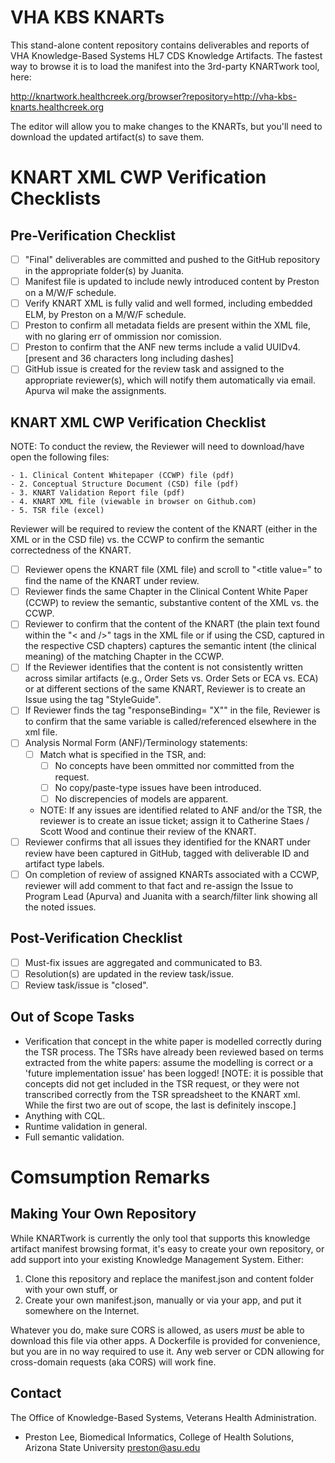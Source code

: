 # VHA KBS KNARTs

This stand-alone content repository contains deliverables and reports of VHA Knowledge-Based Systems HL7 CDS Knowledge Artifacts. The fastest way to browse it is to load the manifest into the 3rd-party KNARTwork tool, here:

http://knartwork.healthcreek.org/browser?repository=http://vha-kbs-knarts.healthcreek.org

The editor will allow you to make changes to the KNARTs, but you'll need to download the updated artifact(s) to save them. 

# KNART XML CWP Verification Checklists

## Pre-Verification Checklist
- [ ] "Final" deliverables are committed and pushed to the GitHub repository in the appropriate folder(s) by Juanita.
- [ ] Manifest file is updated to include newly introduced content by Preston on a M/W/F schedule.
- [ ] Verify KNART XML is fully valid and well formed, including embedded ELM, by Preston on a M/W/F schedule.
- [ ] Preston to confirm all metadata fields are present within the XML file, with no glaring err of ommission nor comission.
- [ ] Preston to confirm that the ANF new terms include a valid UUIDv4. [present and 36 characters long including dashes]
- [ ] GitHub issue is created for the review task and assigned to the appropriate reviewer(s), which will notify them automatically via email.  Apurva wil make the assignments.

## KNART XML CWP Verification Checklist 
NOTE: To conduct the review, the Reviewer will need to download/have open the following files:

	- 1. Clinical Content Whitepaper (CCWP) file (pdf) 
	- 2. Conceptual Structure Document (CSD) file (pdf)
	- 3. KNART Validation Report file (pdf)
	- 4. KNART XML file (viewable in browser on Github.com)
	- 5. TSR file (excel)
	
Reviewer will be required to review the content of the KNART (either in the XML or in the CSD file) vs. the CCWP to confirm the semantic correctedness of the KNART.

- [ ] Reviewer opens the KNART file (XML file) and scroll to "<title value=" to find the name of the KNART under review.
- [ ] Reviewer finds the same Chapter in the Clinical Content White Paper (CCWP) to review the semantic, substantive content of the XML vs. the CCWP.
- [ ] Reviewer to confirm that the content of the KNART (the plain text found within the "< and />" tags in the XML file or if using the  CSD, captured in the respective CSD chapters)  captures the semantic intent (the clinical meaning) of the matching Chapter in the CCWP.
- [ ] If the Reviewer identifies that the content is not consistently written across similar artifacts (e.g., Order Sets vs. Order Sets or ECA vs. ECA) or at different sections of the same KNART, Reviewer is to create an Issue using the tag "StyleGuide".
- [ ] If Reviewer finds the tag "responseBinding= "X"" in the file, Reviewer is to confirm that the same variable is called/referenced elsewhere in the xml file.
- [ ] Analysis Normal Form (ANF)/Terminology statements:
	- [ ] Match what is specified in the TSR, and:
		- [ ] No concepts have been ommitted nor committed from the request.
		- [ ] No copy/paste-type issues have been introduced.
		- [ ] No discrepencies of models are apparent.
	- NOTE: If any issues are identified related to ANF and/or the TSR, the reviewer is to create an issue ticket; assign it to 		Catherine Staes / Scott Wood and continue their review of the KNART.
- [ ] Reviewer confirms that all issues they identified for the KNART under review have been captured in GitHub, tagged with deliverable ID and artifact type labels.
- [ ] On completion of review of assigned KNARTs associated with a CCWP, reviewer will add comment to that fact and re-assign the Issue to Program Lead (Apurva) and Juanita with a search/filter link showing all the noted issues.

## Post-Verification Checklist
- [ ] Must-fix issues are aggregated and communicated to B3.
- [ ] Resolution(s) are updated in the review task/issue.
- [ ] Review task/issue is "closed".

## Out of Scope Tasks
* Verification that concept in the white paper is modelled correctly during the TSR process. The TSRs have already been reviewed based on terms extracted from the white papers: assume the modelling is correct or a 'future implementation issue' has been logged! [NOTE: it is possible that concepts did not get included in the TSR request, or they were not transcribed correctly from the TSR spreadsheet to the KNART xml. While the first two are out of scope, the last is definitely inscope.]
* Anything with CQL.
* Runtime validation in general.
* Full semantic validation. 


# Comsumption Remarks

## Making Your Own Repository

While KNARTwork is currently the only tool that supports this knowledge artifact manifest browsing format, it's easy to create your own repository, or add support into your existing Knowledge Management System. Either:

1. Clone this repository and replace the manifest.json and content folder with your own stuff, or
1. Create your own manifest.json, manually or via your app, and put it somewhere on the Internet.

Whatever you do, make sure CORS is allowed, as users _must_ be able to download this file via other apps. A Dockerfile is provided for convenience, but you are in no way required to use it. Any web server or CDN allowing for cross-domain requests (aka CORS) will work fine.

## Contact

The Office of Knowledge-Based Systems, Veterans Health Administration.

* Preston Lee, Biomedical Informatics, College of Health Solutions, Arizona State University <preston@asu.edu>
